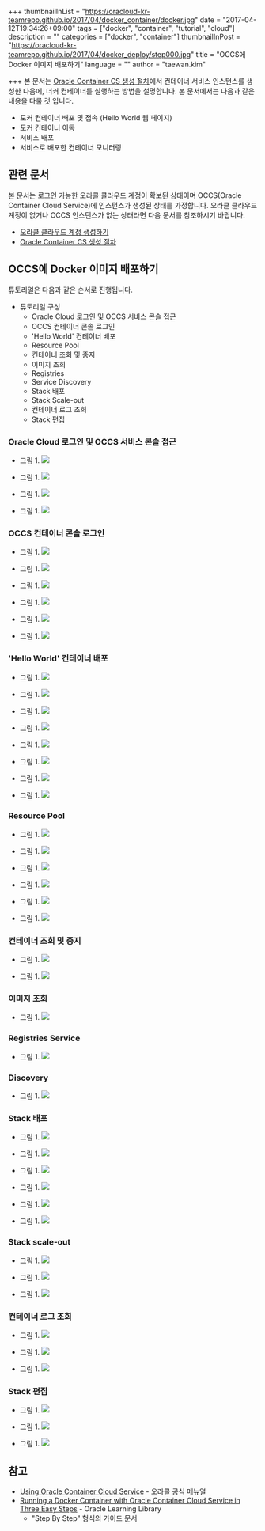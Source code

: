 +++
thumbnailInList = "https://oracloud-kr-teamrepo.github.io/2017/04/docker_container/docker.jpg"
date = "2017-04-12T19:34:26+09:00"
tags = ["docker", "container", "tutorial", "cloud"]
description = ""
categories = ["docker", "container"]
thumbnailInPost = "https://oracloud-kr-teamrepo.github.io/2017/04/docker_deploy/step000.jpg"
title = "OCCS에 Docker 이미지 배포하기"
language = ""
author = "taewan.kim"

+++
본 문서는 [Oracle Container CS 생성 절차](/post/occs-new-inst/)에서 컨테이너 서비스 인스턴스를 생성한 다음에, 더커 컨테이너를 실행하는 방법을 설명합니다. 본 문서에서는 다음과 같은 내용을 다룰 것 입니다.

- 도커 컨테이너 배포 및 접속 (Hello World 웹 페이지)
- 도커 컨테이너 이동
- 서비스 배포
- 서비스로 배포한 컨테이너 모니터링

## 관련 문서
본 문서는 로그인 가능한 오라클 클라우드 계정이 확보된 상태이며 OCCS(Oracle Container Cloud Service)에 인스턴스가 생성된 상태를 가정합니다. 오라클 클라우드 계정이 없거나 OCCS 인스턴스가 없는 상태라면 다음 문서를 참조하시기 바랍니다.

- [오라클 클라우드 계정 생성하기](/post/accont/)
- [Oracle Container CS 생성 절차](/post/occs-new-inst/)

## OCCS에 Docker 이미지 배포하기

튜토리얼은 다음과 같은 순서로 진행됩니다.

- 튜토리얼 구성
  - Oracle Cloud 로그인 및 OCCS 서비스 콘솔 접근
  - OCCS 컨테이너 콘솔 로그인
  - 'Hello World' 컨테이너 배포
  - Resource Pool
  - 컨테이너 조회 및 중지
  - 이미지 조회
  - Registries
  - Service Discovery
  - Stack 배포
  - Stack Scale-out
  - 컨테이너 로그 조회
  - Stack 편집

### Oracle Cloud 로그인 및 OCCS 서비스 콘솔 접근

- 그림 1.
![](https://oracloud-kr-teamrepo.github.io/2017/04/docker_deploy/step010.jpg)

- 그림 1.
![](https://oracloud-kr-teamrepo.github.io/2017/04/docker_deploy/step020.jpg)

- 그림 1.
![](https://oracloud-kr-teamrepo.github.io/2017/04/docker_deploy/step022.jpg)

- 그림 1.
![](https://oracloud-kr-teamrepo.github.io/2017/04/docker_deploy/step024.jpg)

### OCCS 컨테이너 콘솔 로그인

- 그림 1.
![](https://oracloud-kr-teamrepo.github.io/2017/04/docker_deploy/step030.jpg)

- 그림 1.
![](https://oracloud-kr-teamrepo.github.io/2017/04/docker_deploy/step040.jpg)

- 그림 1.
![](https://oracloud-kr-teamrepo.github.io/2017/04/docker_deploy/step050.jpg)

- 그림 1.
![](https://oracloud-kr-teamrepo.github.io/2017/04/docker_deploy/step060.jpg)

- 그림 1.
![](https://oracloud-kr-teamrepo.github.io/2017/04/docker_deploy/step070.jpg)

- 그림 1.
![](https://oracloud-kr-teamrepo.github.io/2017/04/docker_deploy/step080.jpg)

### 'Hello World' 컨테이너 배포

- 그림 1.
![](https://oracloud-kr-teamrepo.github.io/2017/04/docker_deploy/step090.jpg)

- 그림 1.
![](https://oracloud-kr-teamrepo.github.io/2017/04/docker_deploy/step100.jpg)

- 그림 1.
![](https://oracloud-kr-teamrepo.github.io/2017/04/docker_deploy/step110.jpg)

- 그림 1.
![](https://oracloud-kr-teamrepo.github.io/2017/04/docker_deploy/step120.jpg)

- 그림 1.
![](https://oracloud-kr-teamrepo.github.io/2017/04/docker_deploy/step130.jpg)

- 그림 1.
![](https://oracloud-kr-teamrepo.github.io/2017/04/docker_deploy/step140.jpg)

- 그림 1.
![](https://oracloud-kr-teamrepo.github.io/2017/04/docker_deploy/step150.jpg)

- 그림 1.
![](https://oracloud-kr-teamrepo.github.io/2017/04/docker_deploy/step160.jpg)

### Resource Pool


- 그림 1.
![](https://oracloud-kr-teamrepo.github.io/2017/04/docker_deploy/step170.jpg)

- 그림 1.
![](https://oracloud-kr-teamrepo.github.io/2017/04/docker_deploy/step180.jpg)

- 그림 1.
![](https://oracloud-kr-teamrepo.github.io/2017/04/docker_deploy/step190.jpg)

- 그림 1.
![](https://oracloud-kr-teamrepo.github.io/2017/04/docker_deploy/step200.jpg)

- 그림 1.
![](https://oracloud-kr-teamrepo.github.io/2017/04/docker_deploy/step210.jpg)

- 그림 1.
![](https://oracloud-kr-teamrepo.github.io/2017/04/docker_deploy/step220.jpg)

### 컨테이너 조회 및 중지

- 그림 1.
![](https://oracloud-kr-teamrepo.github.io/2017/04/docker_deploy/step230.jpg)

- 그림 1.
![](https://oracloud-kr-teamrepo.github.io/2017/04/docker_deploy/step240.jpg)

### 이미지 조회

- 그림 1.
![](https://oracloud-kr-teamrepo.github.io/2017/04/docker_deploy/step250.jpg)

### Registries Service

- 그림 1.
![](https://oracloud-kr-teamrepo.github.io/2017/04/docker_deploy/step260.jpg)

### Discovery

- 그림 1.
![](https://oracloud-kr-teamrepo.github.io/2017/04/docker_deploy/step270.jpg)

### Stack 배포

- 그림 1.
![](https://oracloud-kr-teamrepo.github.io/2017/04/docker_deploy/step280.jpg)

- 그림 1.
![](https://oracloud-kr-teamrepo.github.io/2017/04/docker_deploy/step290.jpg)

- 그림 1.
![](https://oracloud-kr-teamrepo.github.io/2017/04/docker_deploy/step300.jpg)

- 그림 1.
![](https://oracloud-kr-teamrepo.github.io/2017/04/docker_deploy/step310.jpg)

- 그림 1.
![](https://oracloud-kr-teamrepo.github.io/2017/04/docker_deploy/step320.jpg)

- 그림 1.
![](https://oracloud-kr-teamrepo.github.io/2017/04/docker_deploy/step330.jpg)

### Stack scale-out
- 그림 1.
![](https://oracloud-kr-teamrepo.github.io/2017/04/docker_deploy/step340.jpg)

- 그림 1.
![](https://oracloud-kr-teamrepo.github.io/2017/04/docker_deploy/step350.jpg)

- 그림 1.
![](https://oracloud-kr-teamrepo.github.io/2017/04/docker_deploy/step360.jpg)

### 컨테이너 로그 조회

- 그림 1.
![](https://oracloud-kr-teamrepo.github.io/2017/04/docker_deploy/step370.jpg)

- 그림 1.
![](https://oracloud-kr-teamrepo.github.io/2017/04/docker_deploy/step380.jpg)

- 그림 1.
![](https://oracloud-kr-teamrepo.github.io/2017/04/docker_deploy/step390.jpg)

### Stack 편집

- 그림 1.
![](https://oracloud-kr-teamrepo.github.io/2017/04/docker_deploy/step400.jpg)

- 그림 1.
![](https://oracloud-kr-teamrepo.github.io/2017/04/docker_deploy/step410.jpg)

- 그림 1.
![](https://oracloud-kr-teamrepo.github.io/2017/04/docker_deploy/step420.jpg)

## 참고
- [Using Oracle Container Cloud Service](http://docs.oracle.com/en/cloud/iaas/container-cloud/contu/index.html) - 오라클 공식 메뉴얼
- [Running a Docker Container with Oracle Container Cloud Service in Three Easy Steps](https://apexapps.oracle.com/pls/apex/f?p=44785:112:0::::P112_CONTENT_ID:19220) - Oracle Learning Library
  - "Step By Step" 형식의 가이드 문서
